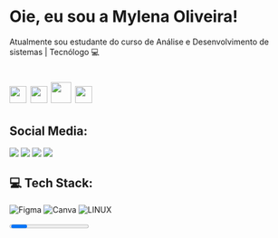# Oie, eu sou a Mylena Oliveira!
   
 Atualmente sou estudante do curso de Análise e Desenvolvimento de sistemas | Tecnólogo 💻 <h1> 
<img src="https://cdn.jsdelivr.net/gh/devicons/devicon/icons/python/python-original-wordmark.svg" height="30" width="30" />
<img src="https://cdn.jsdelivr.net/gh/devicons/devicon/icons/html5/html5-original.svg" height="30" width="30" /> 
<img src="https://cdn.jsdelivr.net/gh/devicons/devicon/icons/css3/css3-original-wordmark.svg" height="37" width="36" />
<img src="https://cdn.jsdelivr.net/gh/devicons/devicon/icons/javascript/javascript-plain.svg" height="30" width="30" />

## Social Media:
<a href="https://instagram.com/ane_lym" target="_blank"><img src="https://img.shields.io/badge/-Instagram-%23E4405F?style=for-the-badge&logo=instagram&logoColor=white" target="_blank"></a>
<a href="https://discord.gg/uMdRhdxK" target="_blank"><img src="https://img.shields.io/badge/Discord-7289DA?style=for-the-badge&logo=discord&logoColor=white" target="_blank"></a> 
<a href = "mailto:mylenacristina.86@gmail.com"><img src="https://img.shields.io/badge/-Gmail-%23333?style=for-the-badge&logo=gmail&logoColor=white" target="_blank"></a>
<a href="https://www.linkedin.com/in/mylena-oliveira-9540a5230//" target="_blank"><img src="https://img.shields.io/badge/-LinkedIn-%230077B5?style=for-the-badge&logo=linkedin&logoColor=white" target="_blank"></a> 
 
 ## 💻 Tech Stack:
  
  ![Figma](https://img.shields.io/badge/Figma-F24E1E?style=for-the-badge&logo=figma&logoColor=white)
  ![Canva](https://img.shields.io/badge/Canva-%2300C4CC.svg?style=for-the-badge&logo=Canva&logoColor=white) 
  ![LINUX](https://img.shields.io/badge/Linux-FCC624?style=for-the-badge&logo=linux&logoColor=black) 

<progress>
<!---
arieviloanelym/arieviloanelym is a ✨ special ✨ repository because its `README.md` (this file) appears on your GitHub profile.
You can click the Preview link to take a look at your changes.
--->
